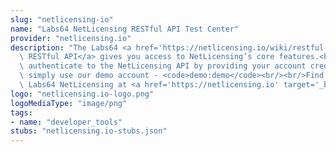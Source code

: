 ```yaml
---
slug: "netlicensing-io"
name: "Labs64 NetLicensing RESTful API Test Center"
provider: "netlicensing.io"
description: "The Labs64 <a href='https://netlicensing.io/wiki/restful-api' target='_blank'>NetLicensing\
  \ RESTful API</a> gives you access to NetLicensing’s core features.<br/><br/><strong>Authentication</strong><br/>You\
  \ authenticate to the NetLicensing API by providing your account credentials or\
  \ simply use our demo account - <code>demo:demo</code><br/><br/>Find out more about\
  \ Labs64 NetLicensing at <a href='https://netlicensing.io' target='_blank'>netlicensing.io</a>"
logo: "netlicensing.io-logo.png"
logoMediaType: "image/png"
tags:
- name: "developer_tools"
stubs: "netlicensing.io-stubs.json"
---
```

